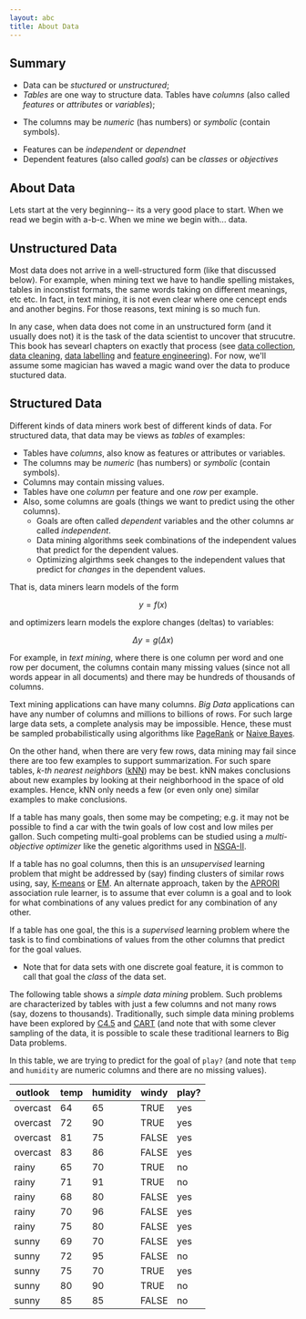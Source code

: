 ```yaml
---
layout: abc
title: About Data
---
```



## Summary

- Data can be _stuctured_ or _unstructured_;
- _Tables_ are one way to structure data. Tables have  _columns_ (also called  _features_ or _attributes_ or _variables_);
+ The columns may be _numeric_ (has numbers) or _symbolic_ (contain symbols).
- Features can be _independent_ or _dependnet_
- Dependent features (also called _goals_)  can be _classes_ or _objectives_

## About Data

Lets start at the very beginning-- its a very good place to start.
When we read we begin with a-b-c. When we mine we begin with... data.

## Unstructured Data

Most data does not arrive in a well-structured form (like that discussed below).
For example, when mining text we have to handle
spelling mistakes,
tables in inconstist formats,  the same words taking on different meanings, etc etc.
In fact, in text mining, it is not even clear where one cencept ends  and another begins.
For those reasons, text mining is so much fun.

In any case, when  data does not come in an unstructured form (and it usually does not) it is the task of the data scientist
to uncover that strucutre. This book has sevearl chapters on exactly that
process (see [data collection](/dm/collect), [data cleaning](/dm/clear),
[data labelling](dm/label) and [feature engineering](/dm/feature)).
For now, we'll assume some magician has waved a magic wand over the data to produce stuctured data.

## Structured Data

Different kinds of data miners work best of different kinds
of data. For structured data, that  data may be views as _tables_ of examples:

+ Tables have _columns_, also know as features or attributes or variables.
+ The columns may be _numeric_ (has numbers) or _symbolic_ (contain symbols).
+ Columns may contain missing values.
+ Tables have one _column_ per feature and one _row_ per example. 
+ Also, some columns are goals (things we want to predict using the
  other columns).
    - Goals are often called _dependent_ variables and the other columns ar called _independent_.
    -  Data mining algorithms seek combinations of the independent
       values that predict for the dependent values. 
    - Optimizing algirthms seek changes to the independent values
      that predict for _changes_ in the dependent values.

That is, data miners learn models of the form

$$
y = f(x)
$$

and optimizers learn models the explore changes (deltas) to variables:

$$
{\Delta}y = g({\Delta}x)
$$

For example, in _text mining_, where there is one column per
word and one row per document, the columns contain many missing values
(since not all words appear in all documents) and there may be
hundreds of thousands of columns.

Text mining applications can have many columns. _Big Data_
applications can have any number of columns and millions to billions
of rows.  For such large large data sets, a complete analysis may be
impossible.  Hence, these must be sampled probabilistically using
algorithms like [PageRank](/glossary#Pagerank) or [Naive Bayes](#Pagerank).
  
On the other hand, when there are very few rows, data mining may fail
since there are too few examples to support summarization. For such
spare tables, _k-th nearest neighbors_ ([kNN](/glossary#KNN)) may be best. kNN makes
conclusions about new examples by looking at their neighborhood in the
space of old examples. Hence, kNN only needs a few (or even only one)
similar examples to make conclusions.

If a table has many goals, then some may be competing; e.g. it may not
be possible to find a car with the twin goals of low cost and low
miles per gallon.  Such competing multi-goal problems can be studied
using a _multi-objective optimizer_ like the genetic algorithms used
in [NSGA-II](/glossary#Nsgaii).

If a table has no goal columns, then this is an _unsupervised_
learning problem that might be addressed by (say) finding clusters of
similar rows using, say, [K-means](/glossary#Kmeans) or [EM](/glossary#Em).  An alternate approach, taken
by the [APRORI](/glossary#apriori)  association rule learner, is to assume that ever column
is a goal and to look for what combinations of any values predict for
any combination of any other.

If a table has one goal, the this is a _supervised_ learning problem
where the task is to find combinations of values from the other
columns that predict for the goal values.

+ Note that for data sets with one discrete goal feature,
  it is common to call that goal the _class_ of the data set.
  
The following table shows a _simple data mining_ problem. Such problems
are characterized by tables with just a
few columns and not many rows (say, dozens to thousands). Traditionally,
such simple data mining problems have been explored by [C4.5](#C45) and 
[CART](/glossary#Cart)
(and note that with some clever sampling of the data, it is
possible to scale these traditional learners to Big Data problems.  

In this table, we are trying to predict for the goal of
`play?` (and note that `temp` and `humidity` are numeric columns and
there are no missing values).

 outlook |   temp |  humidity |  windy |   play?
-------- |   ---- |  -------- |  ----- |  -----
overcast |     64 |        65 |   TRUE |    yes
overcast |     72 |        90 |   TRUE |    yes
overcast |     81 |        75 |  FALSE |    yes
overcast |     83 |        86 |  FALSE |    yes
rainy    |     65 |        70 |   TRUE |     no
rainy    |     71 |        91 |   TRUE |     no
rainy    |     68 |        80 |  FALSE |    yes
rainy    |     70 |        96 |  FALSE |    yes
rainy    |     75 |        80 |  FALSE |    yes
sunny    |     69 |        70 |  FALSE |    yes
sunny    |     72 |        95 |  FALSE |     no
sunny    |     75 |        70 |   TRUE |    yes
sunny    |     80 |        90 |   TRUE |     no
sunny    |     85 |        85 |  FALSE |     no



